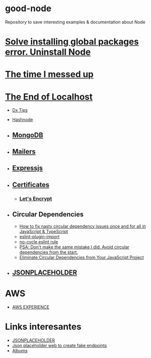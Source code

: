 # good-node
Repository to save interesting examples & documentation about Node

# [Solve installing global packages error. Uninstall Node](./docs/uninstall.md)
# [The time I messed up](https://kentcdodds.com/blog/the-time-i-messed-up)
# [The End of Localhost](https://dx.tips/the-end-of-localhost)
* [Dx Tips](https://dx.tips/)
* [Hashnode](https://hashnode.com/)

* ## [MongoDB](./docs/mongo.md)
* ## [Mailers](./docs/mailers.md)
* ## [Expressjs](./docs/expressjs.md)
* ## [Certificates](./docs/certificates.md)
  * ### [Let's Encrypt](./docs/letsencrypt.md)
* ## Circular Dependencies
  *  [How to fix nasty circular dependency issues once and for all in JavaScript & TypeScript](https://medium.com/visual-development/how-to-fix-nasty-circular-dependency-issues-once-and-for-all-in-javascript-typescript-a04c987cf0de)
  *  [eslint-plugin-import](https://github.com/import-js/eslint-plugin-import)
  *  [no-cycle eslint rule](https://github.com/import-js/eslint-plugin-import/blob/main/docs/rules/no-cycle.md)
  *  [PSA: Don't make the same mistake I did. Avoid circular dependencies from the start.](https://www.reddit.com/r/typescript/comments/ra4wah/psa_dont_make_the_same_mistake_i_did_avoid/)
  *  [Eliminate Circular Dependencies from Your JavaScript Project](https://spin.atomicobject.com/2018/06/25/circular-dependencies-javascript/)
*  ## [JSONPLACEHOLDER](https://github.com/typicode/jsonplaceholder)

# AWS
* [AWS EXPERIENCE](https://aws-experience.com/)

# Links interesantes
* [JSONPLACEHOLDER](https://github.com/typicode/jsonplaceholder)
* [Json placeholder web to create fake endpoints](https://jsonplaceholder.typicode.com/)
* [Albums](https://jsonplaceholder.typicode.com/albums/)